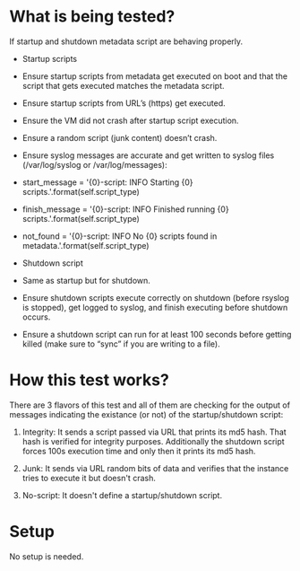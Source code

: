 # What is being tested?

If startup and shutdown metadata script are behaving properly.

- Startup scripts

 - Ensure startup scripts from metadata get executed on boot and that the
   script that gets executed matches the metadata script.
 - Ensure startup scripts from URL’s (https) get executed.
 - Ensure the VM did not crash after startup script execution.
 - Ensure a random script (junk content) doesn’t crash.
 - Ensure syslog messages are accurate and get written to syslog
        files (/var/log/syslog or /var/log/messages):
  - start\_message = '{0}-script: INFO Starting {0} scripts.'.format(self.script\_type)
  - finish\_message = '{0}-script: INFO Finished running {0} scripts.'.format(self.script\_type)
  - not\_found = '{0}-script: INFO No {0} scripts found in metadata.'.format(self.script\_type)

- Shutdown script

 - Same as startup but for shutdown.
 - Ensure shutdown scripts execute correctly on shutdown (before rsyslog is
   stopped), get logged to syslog, and finish executing before shutdown occurs.
 - Ensure a shutdown script can run for at least 100 seconds before getting
   killed (make sure to “sync” if you are writing to a file).

# How this test works?

There are 3 flavors of this test and all of them are checking for
the output of messages indicating the existance (or not) of the startup/shutdown
script:

1. Integrity: It sends a script passed via URL that prints its md5 hash. That
   hash is verified for integrity purposes. Additionally the shutdown script
   forces 100s execution time and only then it prints its md5 hash.

1. Junk: It sends via URL random bits of data and verifies that the instance
   tries to execute it but doesn't crash.

1. No-script: It doesn't define a startup/shutdown script.

# Setup

No setup is needed.
